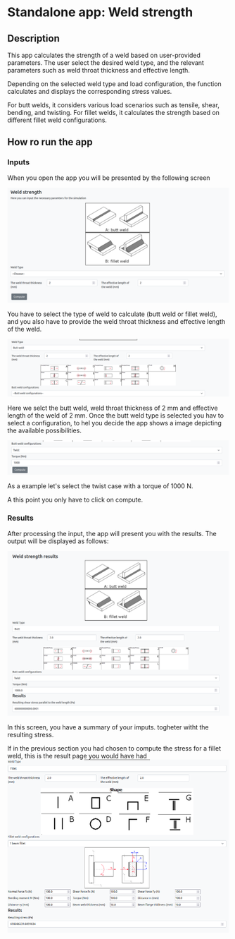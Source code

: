# Standalone app: Weld strength

## Description
This app  calculates the strength of a weld based on user-provided parameters. 
The user select the desired weld type, and the relevant parameters such as weld throat thickness and effective length. 

Depending on the selected weld type and load configuration, the function calculates and displays the corresponding stress values. 

For butt welds, it considers various load scenarios such as tensile, shear, bending, and twisting. 
For fillet welds, it calculates the strength based on different fillet weld configurations. 


## How ro run the app

### Inputs

When you open the app you will be presented by the following screen

![ws_app|200x100](../_static/img/ucs/standalone_apps/weld_input_1.png)

You have to select the type of weld to calculate (butt weld or fillet weld), and you also have to provide the weld throat thickness and effective length of the weld.

![ws_app|200x100](../_static/img/ucs/standalone_apps/weld_input_2.png)

Here we selct the butt weld, weld throat thickness of 2 mm and effective length of the weld of 2 mm.
Once the butt weld type is selected you hav to select a configuration, to hel you decide the app shows a image depicting the available possibilities.

![ws_app|200x100](../_static/img/ucs/standalone_apps/weld_input_3.png)

As a example let's select the twist case with a torque of 1000 N.

A this point you only have to click on compute.

### Results

After processing the input, the  app will present you with the results. The output will be displayed as follows:

![ws_app|200x100](../_static/img/ucs/standalone_apps/weld_output_1.png)

In this screen, you have a summary of your imputs. togheter witht the resulting stress.

If in the previous section you had chosen to compute the stress for a fillet weld, this is the result page you would have had
![ws_app|200x100](../_static/img/ucs/standalone_apps/weld_output_2.png)


